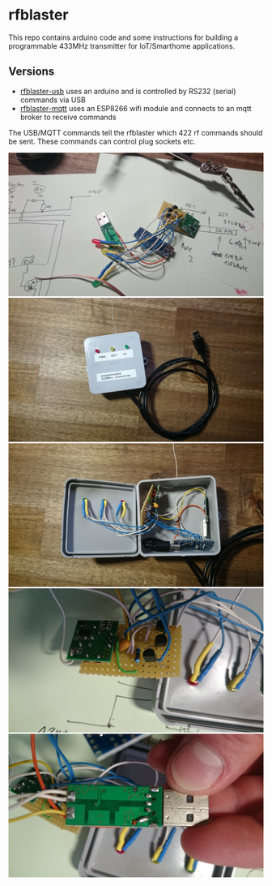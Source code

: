 # rfblaster
This repo contains arduino code and some instructions for building a programmable 433MHz transmitter for IoT/Smarthome applications.

## Versions
* [rfblaster-usb](rfblaster-usb/) uses an arduino and is controlled by RS232 (serial) commands via USB 
* [rfblaster-mqtt](rfblaster-mqtt/) uses an ESP8266 wifi module and connects to an mqtt broker to receive commands

The USB/MQTT commands tell the rfblaster which 422 rf commands should be sent. These commands can control plug sockets etc.

![rfblaster](doc/1.JPG)
![rfblaster](doc/2.JPG)
![rfblaster](doc/3.JPG)
![rfblaster](doc/4.JPG)
![rfblaster](doc/5.JPG)
